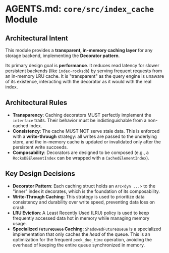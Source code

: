 # AGENTS.md: `core/src/index_cache` Module

## Architectural Intent

This module provides a **transparent, in-memory caching layer** for any storage backend, implementing the **Decorator pattern**.

Its primary design goal is **performance**. It reduces read latency for slower persistent backends (like `index-rocksdb`) by serving frequent requests from an in-memory LRU cache. It is "transparent" as the query engine is unaware of its existence, interacting with the decorator as it would with the real index.

## Architectural Rules

*   **Transparency**: Caching decorators MUST perfectly implement the `interface` traits. Their behavior must be indistinguishable from a non-cached index.
*   **Consistency**: The cache MUST NOT serve stale data. This is enforced with a **write-through** strategy: all writes are passed to the underlying store, and the in-memory cache is updated or invalidated only after the persistent write succeeds.
*   **Composability**: Decorators are designed to be composed (e.g., a `RocksDBElementIndex` can be wrapped with a `CachedElementIndex`).

## Key Design Decisions

*   **Decorator Pattern**: Each caching struct holds an `Arc<dyn ...>` to the "inner" index it decorates, which is the foundation of its composability.
*   **Write-Through Caching**: This strategy is used to prioritize data consistency and durability over write speed, preventing data loss on crash.
*   **LRU Eviction**: A Least Recently Used (LRU) policy is used to keep frequently accessed data hot in memory while managing memory usage.
*   **Specialized `FutureQueue` Caching**: `ShadowedFutureQueue` is a specialized implementation that only caches the *head* of the queue. This is an optimization for the frequent `peek_due_time` operation, avoiding the overhead of keeping the entire queue synchronized in memory.
